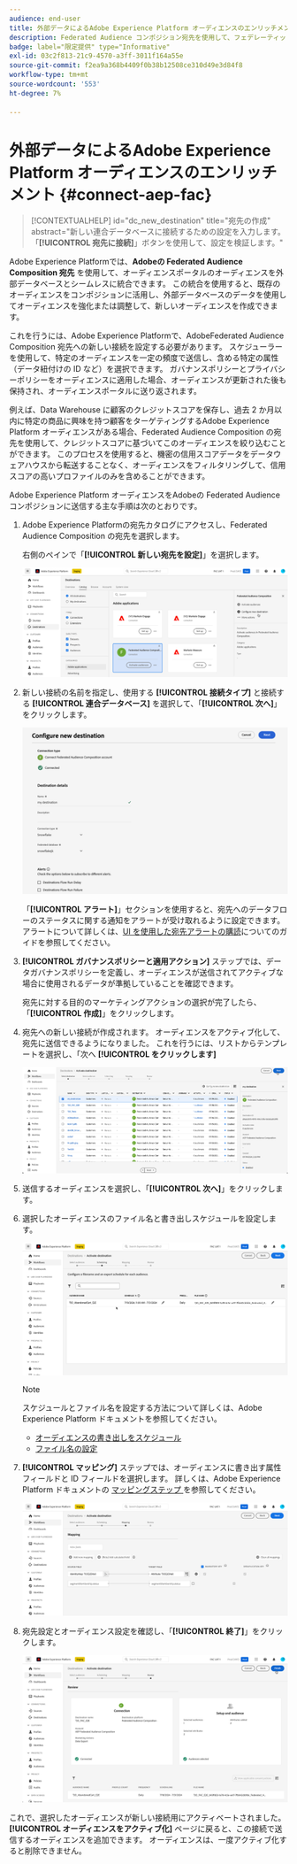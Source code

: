 ```yaml
---
audience: end-user
title: 外部データによるAdobe Experience Platform オーディエンスのエンリッチメント
description: Federated Audience コンポジション宛先を使用して、フェデレーティッドデータベースのデータをAdobe Experience Platform オーディエンスに絞り込み、エンリッチメントする方法を説明します。
badge: label="限定提供" type="Informative"
exl-id: 03c2f813-21c9-4570-a3ff-3011f164a55e
source-git-commit: f2ea9a368b4409f0b38b12508ce310d49e3d84f8
workflow-type: tm+mt
source-wordcount: '553'
ht-degree: 7%

---
```


# 外部データによるAdobe Experience Platform オーディエンスのエンリッチメント {#connect-aep-fac}

>[!CONTEXTUALHELP]
>id="dc_new_destination"
>title="宛先の作成"
>abstract="新しい連合データベースに接続するための設定を入力します。 「**[!UICONTROL 宛先に接続]**」ボタンを使用して、設定を検証します。"

Adobe Experience Platformでは、**Adobeの Federated Audience Composition 宛先** を使用して、オーディエンスポータルのオーディエンスを外部データベースとシームレスに統合できます。 この統合を使用すると、既存のオーディエンスをコンポジションに活用し、外部データベースのデータを使用してオーディエンスを強化または調整して、新しいオーディエンスを作成できます。

これを行うには、Adobe Experience Platformで、AdobeFederated Audience Composition 宛先への新しい接続を設定する必要があります。 スケジューラーを使用して、特定のオーディエンスを一定の頻度で送信し、含める特定の属性（データ紐付けの ID など）を選択できます。 ガバナンスポリシーとプライバシーポリシーをオーディエンスに適用した場合、オーディエンスが更新された後も保持され、オーディエンスポータルに送り返されます。

例えば、Data Warehouse に顧客のクレジットスコアを保存し、過去 2 か月以内に特定の商品に興味を持つ顧客をターゲティングするAdobe Experience Platform オーディエンスがある場合、Federated Audience Composition の宛先を使用して、クレジットスコアに基づいてこのオーディエンスを絞り込むことができます。 このプロセスを使用すると、機密の信用スコアデータをデータウェアハウスから転送することなく、オーディエンスをフィルタリングして、信用スコアの高いプロファイルのみを含めることができます。

Adobe Experience Platform オーディエンスをAdobeの Federated Audience コンポジションに送信する主な手順は次のとおりです。

1. Adobe Experience Platformの宛先カタログにアクセスし、Federated Audience Composition の宛先を選択します。

   右側のペインで「**[!UICONTROL 新しい宛先を設定]**」を選択します。

   ![](assets/destination-new.png)

1. 新しい接続の名前を指定し、使用する **[!UICONTROL 接続タイプ]** と接続する **[!UICONTROL 連合データベース]** を選択して、「**[!UICONTROL 次へ]**」をクリックします。

   ![](assets/destination-configure.png)

   「**[!UICONTROL アラート]**」セクションを使用すると、宛先へのデータフローのステータスに関する通知をアラートが受け取れるように設定できます。 アラートについて詳しくは、[UI を使用した宛先アラートの購読](https://experienceleague.adobe.com/en/docs/experience-platform/destinations/ui/alerts)についてのガイドを参照してください。

1. **[!UICONTROL ガバナンスポリシーと適用アクション]** ステップでは、データガバナンスポリシーを定義し、オーディエンスが送信されてアクティブな場合に使用されるデータが準拠していることを確認できます。

   宛先に対する目的のマーケティングアクションの選択が完了したら、「**[!UICONTROL 作成]**」をクリックします。

1. 宛先への新しい接続が作成されます。 オーディエンスをアクティブ化して、宛先に送信できるようになりました。 これを行うには、リストからテンプレートを選択し、「次へ **[!UICONTROL をクリックします]**

   ![](assets/destination-activate.png)

1. 送信するオーディエンスを選択し、「**[!UICONTROL 次へ]**」をクリックします。

1. 選択したオーディエンスのファイル名と書き出しスケジュールを設定します。

   ![](assets/destination-schedule.png)

   >[!NOTE]
   >
   >スケジュールとファイル名を設定する方法について詳しくは、Adobe Experience Platform ドキュメントを参照してください。
   >* [ オーディエンスの書き出しをスケジュール ](https://experienceleague.adobe.com/en/docs/experience-platform/destinations/ui/activate/activate-batch-profile-destinations#scheduling)
   >* [ ファイル名の設定 ](https://experienceleague.adobe.com/en/docs/experience-platform/destinations/ui/activate/activate-batch-profile-destinations#configure-file-names)

1. **[!UICONTROL マッピング]** ステップでは、オーディエンスに書き出す属性フィールドと ID フィールドを選択します。 詳しくは、Adobe Experience Platform ドキュメントの [ マッピングステップ ](https://experienceleague.adobe.com/en/docs/experience-platform/destinations/ui/activate/activate-batch-profile-destinations#mapping) を参照してください。

   ![](assets/destination-attributes.png)

1. 宛先設定とオーディエンス設定を確認し、「**[!UICONTROL 終了]**」をクリックします。

   ![](assets/destination-review.png)

これで、選択したオーディエンスが新しい接続用にアクティベートされました。 **[!UICONTROL オーディエンスをアクティブ化]** ページに戻ると、この接続で送信するオーディエンスを追加できます。 オーディエンスは、一度アクティブ化すると削除できません。
